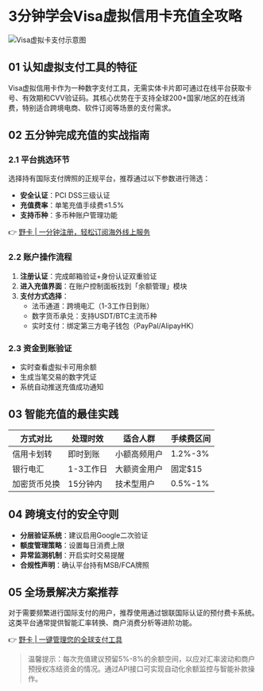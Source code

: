 # 3分钟学会Visa虚拟信用卡充值全攻略

![Visa虚拟卡支付示意图](https://bbtdd.com/wp-content/uploads/img/8001778551727.webp)

## 01 认知虚拟支付工具的特征
Visa虚拟信用卡作为一种数字支付工具，无需实体卡片即可通过在线平台获取卡号、有效期和CVV验证码。其核心优势在于支持全球200+国家/地区的在线消费，特别适合跨境电商、软件订阅等场景的支付需求。

## 02 五分钟完成充值的实战指南
### 2.1 平台挑选环节
选择持有国际支付牌照的正规平台，推荐通过以下参数进行筛选：
- **安全认证**：PCI DSS三级认证
- **充值费率**：单笔充值手续费≤1.5%
- **支持币种**：多币种账户管理功能

👉 [野卡 | 一分钟注册，轻松订阅海外线上服务](https://bbtdd.com/yeka)

### 2.2 账户操作流程
1. **注册认证**：完成邮箱验证+身份认证双重验证
2. **进入充值界面**：在账户控制面板找到「余额管理」模块
3. **支付方式选择**：
   - 法币通道：跨境电汇（1-3工作日到账）
   - 数字货币承兑：支持USDT/BTC主流币种
   - 实时支付：绑定第三方电子钱包（PayPal/AlipayHK）

### 2.3 资金到账验证
- 实时查看虚拟卡可用余额
- 生成当笔交易的数字凭证
- 系统自动推送充值成功通知

## 03 智能充值的最佳实践
| 方式对比      | 处理时效   | 适合人群       | 手续费区间 |
|---------------|------------|----------------|------------|
| 信用卡划转    | 即时到账   | 小额高频用户   | 1.2%-3%    |
| 银行电汇      | 1-3工作日  | 大额资金用户   | 固定$15    |
| 加密货币兑换  | 15分钟内   | 技术型用户     | 0.5%-1%    |

## 04 跨境支付的安全守则
- **分层验证系统**：建议启用Google二次验证
- **额度管理策略**：设置每日消费上限
- **异常监测机制**：开启实时交易提醒
- **合规性声明**：确认平台持有MSB/FCA牌照

## 05 全场景解决方案推荐
对于需要频繁进行国际支付的用户，推荐使用通过银联国际认证的预付费卡系统。这类平台通常提供智能汇率转换、商户消费分析等进阶功能。

👉 [野卡 | 一键管理您的全球支付工具](https://bbtdd.com/yeka)

> 温馨提示：每次充值建议预留5%-8%的余额空间，以应对汇率波动和商户预授权冻结资金的情况。通过API接口可实现自动化余额监控与智能补款操作。
